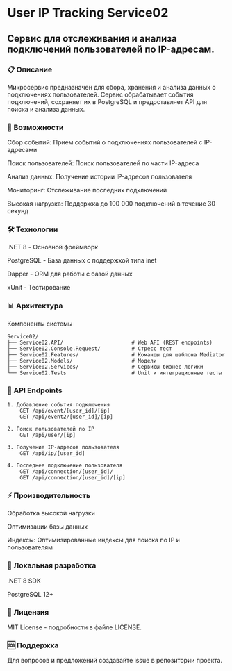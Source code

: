 # User IP Tracking Service02

## Сервис для отслеживания и анализа подключений пользователей по IP-адресам.

### 📋 Описание

Микросервис предназначен для сбора, хранения и анализа данных о подключениях пользователей. Сервис обрабатывает события подключений, сохраняет их в PostgreSQL и предоставляет API для поиска и анализа данных.

### 🚀 Возможности
Сбор событий: Прием событий о подключениях пользователей с IP-адресами

Поиск пользователей: Поиск пользователей по части IP-адреса

Анализ данных: Получение истории IP-адресов пользователя

Мониторинг: Отслеживание последних подключений

Высокая нагрузка: Поддержка до 100 000 подключений в течение 30 секунд

### 🛠 Технологии

.NET 8 - Основной фреймворк

PostgreSQL - База данных с поддержкой типа inet

Dapper - ORM для работы с базой данных

xUnit - Тестирование

### 📊 Архитектура
Компоненты системы

    Service02/
    ├── Service02.API/                      # Web API (REST endpoints)
    ├── Service02.Console.Request/          # Стресс тест
    ├── Service02.Features/                 # Команды для шаблона Mediator
    ├── Service02.Models/                   # Модели
    ├── Service02.Services/                 # Сервисы бизнес логики
    └── Service02.Tests                     # Unit и интеграционные тесты

### 📡 API Endpoints
    1. Добавление события подключения
        GET /api/event/[user_id]/[ip]
        GET /api/event2/[user_id]/[ip]

    2. Поиск пользователей по IP
        GET /api/user/[ip]

    3. Получение IP-адресов пользователя
        GET /api/ip/[user_id]

    4. Последнее подключение пользователя
        GET /api/connection/[user_id]/
        GET /api/connection/[user_id]/[ip]


### ⚡ Производительность

Обработка высокой нагрузки

Оптимизации базы данных

Индексы: Оптимизированные индексы для поиска по IP и пользователям

### 🔧 Локальная разработка

.NET 8 SDK

PostgreSQL 12+

### 📝 Лицензия

MIT License - подробности в файле LICENSE.

### 🆘 Поддержка

Для вопросов и предложений создавайте issue в репозитории проекта.